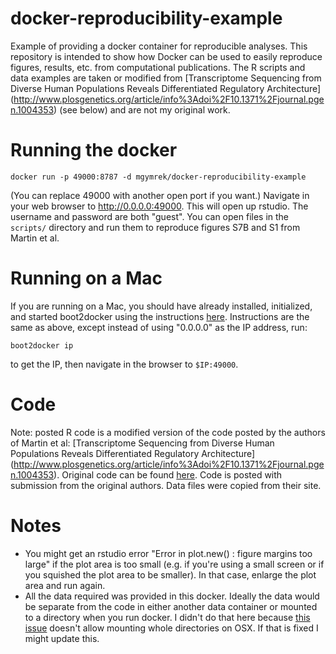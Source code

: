 docker-reproducibility-example
==============================

Example of providing a docker container for reproducible analyses. This repository is intended to show how Docker can be used to easily reproduce figures, results, etc. from computational publications. The R scripts and data examples are taken or modified from [Transcriptome Sequencing from Diverse Human Populations Reveals Differentiated Regulatory Architecture]
(http://www.plosgenetics.org/article/info%3Adoi%2F10.1371%2Fjournal.pgen.1004353) (see below) and are not my original work. 

# Running the docker
```
docker run -p 49000:8787 -d mgymrek/docker-reproducibility-example
```

(You can replace 49000 with another open port if you want.) Navigate in your web browser to http://0.0.0.0:49000. This will open up rstudio. The username and password are both "guest". You can open files in the ```scripts/``` directory and run them to reproduce figures S7B and S1 from Martin et al.

# Running on a Mac
If you are running on a Mac, you should have already installed, initialized, and started boot2docker using the instructions [here](http://docs.docker.com/installation/mac/). Instructions are the same as above, except instead of using "0.0.0.0" as the IP address, run:
```
boot2docker ip
```
to get the IP, then navigate in the browser to ```$IP:49000```.

# Code
Note: posted R code is a modified version of the code posted by the authors of Martin et al: [Transcriptome Sequencing from Diverse Human Populations Reveals Differentiated Regulatory Architecture]
(http://www.plosgenetics.org/article/info%3Adoi%2F10.1371%2Fjournal.pgen.1004353). Original code can be found [here](http://gbsc-share.stanford.edu/HGDP_RNAseq/scripts/). Code is posted with submission from the original authors. Data files were copied from their site.

# Notes

* You might get an rstudio error "Error in plot.new() : figure margins too large" if the plot area is too small (e.g. if you're using a small screen or if you squished the plot area to be smaller). In that case, enlarge the plot area and run again.
* All the data required was provided in this docker. Ideally the data would be separate from the code in either another data container or mounted to a directory when you run docker. I didn't do that here because [this issue](https://github.com/docker/docker/issues/4023) doesn't allow mounting whole directories on OSX. If that is fixed I might update this.